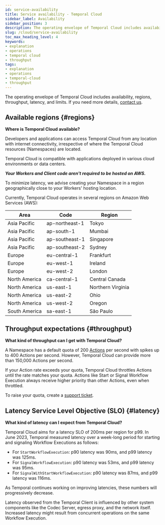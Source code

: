 ```yaml
---
id: service-availability
title: Service availability - Temporal Cloud
sidebar_label: Availability
sidebar_position: 3
description: The operating envelope of Temporal Cloud includes availability, regions, throughput, and latency.
slug: /cloud/service-availability
toc_max_heading_level: 4
keywords:
- explanation
- operations
- temporal cloud
- throughput
tags:
- explanation
- operations
- temporal-cloud
- throughput
---
```


<!-- THIS FILE IS GENERATED. DO NOT EDIT THIS FILE DIRECTLY -->

The operating envelope of Temporal Cloud includes availability, regions, throughput, latency, and limits.
If you need more details, [contact us](https://pages.temporal.io/contact-us).

## Available regions {#regions}

**Where is Temporal Cloud available?**

Developers and applications can access Temporal Cloud from any location with internet connectivity, irrespective of where the Temporal Cloud resources (Namespaces) are located.

Temporal Cloud is compatible with applications deployed in various cloud environments or data centers.

_**Your Workers and Client code aren't required to be hosted on AWS.**_

To minimize latency, we advise creating your Namespace in a region geographically close to your Workers' hosting location.

Currently, Temporal Cloud operates in several regions on Amazon Web Services (AWS):

| Area          | Code           | Region            |
| ------------- | -------------- | ----------------- |
| Asia Pacific  | ap-northeast-1 | Tokyo             |
| Asia Pacific  | ap-south-1     | Mumbai            |
| Asia Pacific  | ap-southeast-1 | Singapore         |
| Asia Pacific  | ap-southeast-2 | Sydney            |
| Europe        | eu-central-1   | Frankfurt         |
| Europe        | eu-west-1      | Ireland           |
| Europe        | eu-west-2      | London            |
| North America | ca-central-1   | Central Canada    |
| North America | us-east-1      | Northern Virginia |
| North America | us-east-2      | Ohio              |
| North America | us-west-2      | Oregon            |
| South America | sa-east-1      | São Paulo         |

## Throughput expectations {#throughput}

**What kind of throughput can I get with Temporal Cloud?**

A Namespace has a default quota of 200 [Actions](/cloud/pricing#action) per second with spikes up to 400 Actions per second.
However, Temporal Cloud can provide more than 150,000 Actions per second.

If your Action rate exceeds your quota, Temporal Cloud throttles Actions until the rate matches your quota.
Actions like Start or Signal Workflow Execution always receive higher priority than other Actions, even when throttled.

To raise your quota, create a [support ticket](/cloud/support#support-ticket).

## Latency Service Level Objective (SLO) {#latency}

**What kind of latency can I expect from Temporal Cloud?**

Temporal Cloud aims for a latency SLO of 200ms per region for p99.
In June 2023, Temporal measured latency over a week-long period for starting and signaling Workflow Executions as follows:

- For `StartWorkflowExecution`: p90 latency was 90ms, and p99 latency was 125ms.
- For `SignalWorkflowExecution`: p90 latency was 53ms, and p99 latency was 95ms.
- For `SignalWithStartWorkflowExecution`: p90 latency was 87ms, and p99 latency was 116ms.

As Temporal continues working on improving latencies, these numbers will progressively decrease.

Latency observed from the Temporal Client is influenced by other system components like the Codec Server, egress proxy, and the network itself.
Increased latency might result from concurrent operations on the same Workflow Execution.

